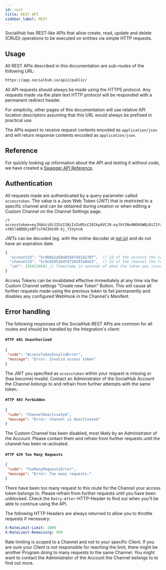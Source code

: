 ```yaml
---
id: rest
title: REST API
sidebar_label: REST
---
```


SocialHub has REST-like APIs that allow create, read, update and delete (CRUD) operations to be executed on entities via simple HTTP requests.

## Usage

All REST APIs described in this documentation are sub-routes of the following URL:

```bash
https://app.socialhub.io/api2/public/
```

All API requests should always be made using the HTTPS protocol. Any requests made via the plain text HTTP protocol will be responded with a permanent redirect header.

For simplicity, other pages of this documentation will use relative API location descriptors assuming that this URL would always be prefixed in practical use.

The APIs expect to receive request contents encoded as `application/json` and will return response contents encoded as `application/json`.

## Reference

For quickly looking up information about the API and testing it without code, we have created a [Swagger API Reference](https://petstore.swagger.io/?url=https://raw.githubusercontent.com/socialhubio/socialhub-dev/master/swagger.yaml).

## Authentication

All requests made are authenticated by a query parameter called `accesstoken`. The value is a Json Web Token (JWT) that is restricted to a specific channel and can be obtained during creation or when editing a Custom Channel on the Channel Settings page.

```
/?accesstoken=eyJhbGciOiJIUzI1NiIsInR5cCI6IkpXVCJ9.eyJhY2NvdW50SWQiOiI1YzliNmIyYTU4YTg1NTA3NGQxZDI3OGYiLCJjaGFubmVsSWQiOiI1YzljMDE5NTJiZGZkNzE4MzA3YTBhNTMiLCJpYXQiOjE1NTQxMzQ1NDF9.mXomId0-stW1l4QQQkjeBflo74ZIHzd0-Xj_71VyncA
```

JWTs can be decoded (eg. with the online decoder at [jwt.io](https://jwt.io/)) and do not have an expiration date.

```javascript
{
  "accountId": "5c9b6b2a58a855074d1d278f",  // Id of the account the token belongs to
  "channelId": "5c9c01952bdfd718307a0a53",  // Id of the channel the token is restricted to
  "iat": 1554134541 // Timestamp in seconds of when the token was issued
}
```

Access Tokens can be invalidated effective immediately at any time via the Custom Channel settings "Create new Token" Button. This will cause all further requests made using the previous token to fail permanently and disables any configured WebHook in the Channel's Manifest.

## Error handling

The following responses of the SocialHub REST APIs are common for all routes and should be handled by the Integration's client:

#### `HTTP 401 Unauthorized`

```json
{
 "code": "AccessTokenInvalidError",
 "message": "Error: Invalid access token"
}
```

The JWT you specified as `accesstoken` within your request is missing or (has become) invalid. Contact an Administrator of the SocialHub Account the Channel belongs to and refrain from further attempts with the same token.

#### `HTTP 403 Forbidden`

```json
{
 "code": "ChannelDeactivated",
 "message": "Error: Channel is deactivated"
}
```

The Custom Channel has been disabled, most likely by an Administrator of the Account. Please contact them and refrain from further requests until the channel has been re-activated.

#### `HTTP 429 Too Many Requests`

```json
{
 "code": "TooManyRequestsError",
 "message": "Error: Too many requests."
}
```

There have been too many request to this route for the Channel your access token belongs to. Please refrain from further requests until you have been unblocked. Check the `Retry-After`-HTTP-Header to find out when you'll be able to continue using the API.

The following HTTP Headers are always returned to allow you to throttle requests if necessary:
```yaml
X-RateLimit-Limit: 1000
X-RateLimit-Remaining: 999
```

Rate limiting is scoped to a Channel and not to your specific Client. If you are sure your Client is not responsible for reaching the limit, there might be another Program doing to many requests to the same Channel. You might want to contact the Administrator of the Account the Channel belongs to to find out more.
